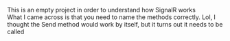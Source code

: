 This is an empty project in order to understand how SignalR works<br>
What I came across is that you need to name the methods correctly. Lol, I thought the Send method would work by itself, but it turns out it needs to be called